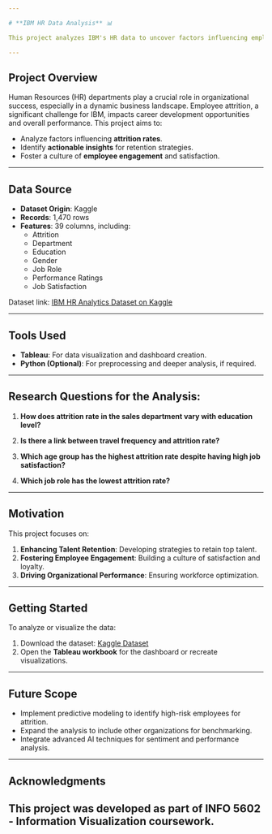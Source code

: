 ```yaml
---

# **IBM HR Data Analysis** 📊

This project analyzes IBM's HR data to uncover factors influencing employee attrition. By leveraging advanced visualization techniques, it provides actionable insights to enhance talent retention, foster employee engagement, and improve organizational performance.

---
```


## **Project Overview**
Human Resources (HR) departments play a crucial role in organizational success, especially in a dynamic business landscape. Employee attrition, a significant challenge for IBM, impacts career development opportunities and overall performance. This project aims to:
- Analyze factors influencing **attrition rates**.
- Identify **actionable insights** for retention strategies.
- Foster a culture of **employee engagement** and satisfaction.

---

## **Data Source**
- **Dataset Origin**: Kaggle  
- **Records**: 1,470 rows  
- **Features**: 39 columns, including:
  - Attrition
  - Department
  - Education
  - Gender
  - Job Role
  - Performance Ratings
  - Job Satisfaction  

Dataset link: [IBM HR Analytics Dataset on Kaggle](https://www.kaggle.com/datasets/pavansubhasht/ibm-hr-analytics-attrition-dataset)

---

## **Tools Used**
- **Tableau**: For data visualization and dashboard creation.
- **Python (Optional)**: For preprocessing and deeper analysis, if required.

---

## **Research Questions for the Analysis:**
1. **How does attrition rate in the sales department vary with education level?**

2. **Is there a link between travel frequency and attrition rate?**

3. **Which age group has the highest attrition rate despite having high job satisfaction?**

4. **Which job role has the lowest attrition rate?**

---

## **Motivation**
This project focuses on:
1. **Enhancing Talent Retention**: Developing strategies to retain top talent.  
2. **Fostering Employee Engagement**: Building a culture of satisfaction and loyalty.  
3. **Driving Organizational Performance**: Ensuring workforce optimization.

---

## **Getting Started**
To analyze or visualize the data:
1. Download the dataset: [Kaggle Dataset](https://www.kaggle.com/datasets/pavansubhasht/ibm-hr-analytics-attrition-dataset)
2. Open the **Tableau workbook** for the dashboard or recreate visualizations.

---

## **Future Scope**
- Implement predictive modeling to identify high-risk employees for attrition.
- Expand the analysis to include other organizations for benchmarking.
- Integrate advanced AI techniques for sentiment and performance analysis.

---

## **Acknowledgments**
This project was developed as part of **INFO 5602 - Information Visualization** coursework.
---
